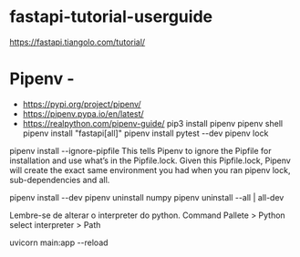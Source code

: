 # fastapi-tutorial-userguide
https://fastapi.tiangolo.com/tutorial/

# Pipenv - 
* https://pypi.org/project/pipenv/ 
* https://pipenv.pypa.io/en/latest/
* https://realpython.com/pipenv-guide/
pip3 install pipenv
pipenv shell
pipenv install "fastapi[all]"
pipenv install pytest --dev
pipenv lock

pipenv install --ignore-pipfile 
This tells Pipenv to ignore the Pipfile for installation and use what’s in the Pipfile.lock. Given this Pipfile.lock, Pipenv will create the exact same environment you had when you ran pipenv lock, sub-dependencies and all.

pipenv install --dev
pipenv uninstall numpy
pipenv uninstall --all | all-dev

Lembre-se de alterar o interpreter do python.
Command Pallete > Python select interpreter > Path


uvicorn main:app --reload

